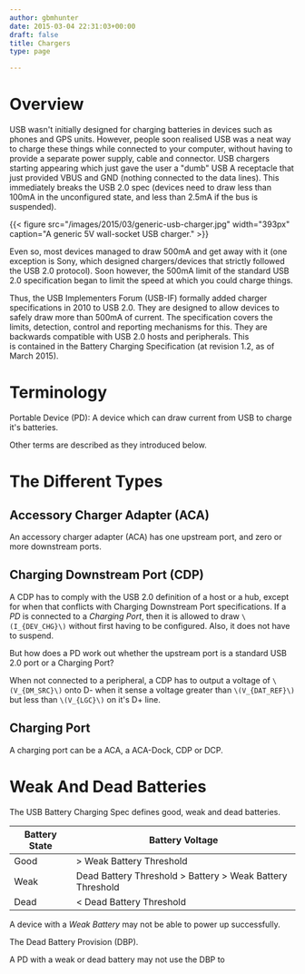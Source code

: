 ```yaml
---
author: gbmhunter
date: 2015-03-04 22:31:03+00:00
draft: false
title: Chargers
type: page

---
```


# Overview

USB wasn't initially designed for charging batteries in devices such as phones and GPS units. However, people soon realised USB was a neat way to charge these things while connected to your computer, without having to provide a separate power supply, cable and connector. USB chargers starting appearing which just gave the user a "dumb" USB A receptacle that just provided VBUS and GND (nothing connected to the data lines). This immediately breaks the USB 2.0 spec (devices need to draw less than 100mA in the unconfigured state, and less than 2.5mA if the bus is suspended).

{{< figure src="/images/2015/03/generic-usb-charger.jpg" width="393px" caption="A generic 5V wall-socket USB charger."  >}}

Even so, most devices managed to draw 500mA and get away with it (one exception is Sony, which designed chargers/devices that strictly followed the USB 2.0 protocol). Soon however, the 500mA limit of the standard USB 2.0 specification began to limit the speed at which you could charge things.

Thus, the USB Implementers Forum (USB-IF) formally added charger specifications in 2010 to USB 2.0. They are designed to allow devices to safely draw more than 500mA of current. The specification covers the limits, detection, control and reporting mechanisms for this. They are backwards compatible with USB 2.0 hosts and peripherals. This is contained in the Battery Charging Specification (at revision 1.2, as of March 2015).

# Terminology

Portable Device (PD): A device which can draw current from USB to charge it's batteries.

Other terms are described as they introduced below.

# The Different Types

## Accessory Charger Adapter (ACA)

An accessory charger adapter (ACA) has one upstream port, and zero or more downstream ports.

## Charging Downstream Port (CDP)

A CDP has to comply with the USB 2.0 definition of a host or a hub, except for when that conflicts with Charging Downstream Port specifications. If a _PD_ is connected to a _Charging Port_, then it is allowed to draw `\(I_{DEV_CHG}\)` without first having to be configured. Also, it does not have to suspend.

But how does a PD work out whether the upstream port is a standard USB 2.0 port or a Charging Port?

When not connected to a peripheral, a CDP has to output a voltage of `\(V_{DM_SRC}\)` onto D- when it sense a voltage greater than `\(V_{DAT_REF}\)` but less than `\(V_{LGC}\)` on it's D+ line.

## Charging Port

A charging port can be a ACA, a ACA-Dock, CDP or DCP.

# Weak And Dead Batteries

The USB Battery Charging Spec defines good, weak and dead batteries.

<table>
    <thead>
        <tr>
            <th>Battery State</th>
            <th>Battery Voltage</th>
        </tr>
    </thead>
<tbody >
<tr >
<td >Good
</td>
<td >> Weak Battery Threshold
</td></tr><tr >
<td >Weak
</td>
<td >Dead Battery Threshold > Battery > Weak Battery Threshold
</td></tr><tr >
<td >Dead
</td>
<td >< Dead Battery Threshold
</td></tr></tbody></table>

A device with a _Weak Battery_ may not be able to power up successfully.

The Dead Battery Provision (DBP).

A PD with a weak or dead battery may not use the DBP to
